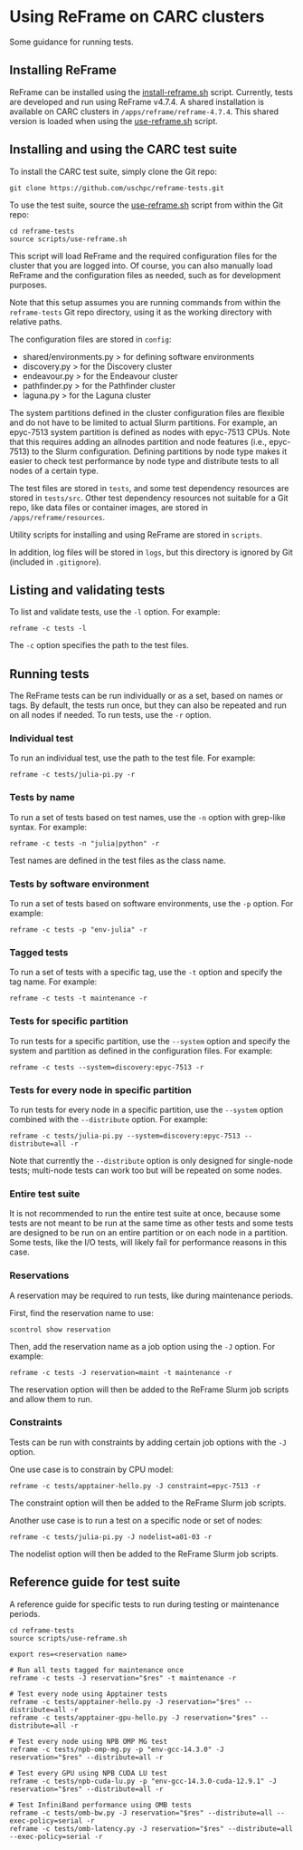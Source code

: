 # Using ReFrame on CARC clusters

Some guidance for running tests.

## Installing ReFrame

ReFrame can be installed using the [install-reframe.sh](scripts/install-reframe.sh) script. Currently, tests are developed and run using ReFrame v4.7.4. A shared installation is available on CARC clusters in `/apps/reframe/reframe-4.7.4`. This shared version is loaded when using the [use-reframe.sh](scripts/use-reframe.sh) script.

## Installing and using the CARC test suite

To install the CARC test suite, simply clone the Git repo:

```
git clone https://github.com/uschpc/reframe-tests.git
```

To use the test suite, source the [use-reframe.sh](scripts/use-reframe.sh) script from within the Git repo:

```
cd reframe-tests
source scripts/use-reframe.sh
```

This script will load ReFrame and the required configuration files for the cluster that you are logged into. Of course, you can also manually load ReFrame and the configuration files as needed, such as for development purposes.

Note that this setup assumes you are running commands from within the `reframe-tests` Git repo directory, using it as the working directory with relative paths.

The configuration files are stored in `config`:

- shared/environments.py > for defining software environments
- discovery.py > for the Discovery cluster
- endeavour.py > for the Endeavour cluster
- pathfinder.py > for the Pathfinder cluster
- laguna.py > for the Laguna cluster

The system partitions defined in the cluster configuration files are flexible and do not have to be limited to actual Slurm partitions. For example, an epyc-7513 system partition is defined as nodes with epyc-7513 CPUs. Note that this requires adding an allnodes partition and node features (i.e., epyc-7513) to the Slurm configuration. Defining partitions by node type makes it easier to check test performance by node type and distribute tests to all nodes of a certain type.

The test files are stored in `tests`, and some test dependency resources are stored in `tests/src`. Other test dependency resources not suitable for a Git repo, like data files or container images, are stored in `/apps/reframe/resources`.

Utility scripts for installing and using ReFrame are stored in `scripts`.

In addition, log files will be stored in `logs`, but this directory is ignored by Git (included in `.gitignore`).

## Listing and validating tests

To list and validate tests, use the `-l` option. For example:

```
reframe -c tests -l
```

The `-c` option specifies the path to the test files.

## Running tests

The ReFrame tests can be run individually or as a set, based on names or tags. By default, the tests run once, but they can also be repeated and run on all nodes if needed. To run tests, use the `-r` option.

### Individual test

To run an individual test, use the path to the test file. For example:

```
reframe -c tests/julia-pi.py -r
```

### Tests by name

To run a set of tests based on test names, use the `-n` option with grep-like syntax. For example:

```
reframe -c tests -n "julia|python" -r
```

Test names are defined in the test files as the class name.

### Tests by software environment

To run a set of tests based on software environments, use the `-p` option. For example:

```
reframe -c tests -p "env-julia" -r
```

### Tagged tests

To run a set of tests with a specific tag, use the `-t` option and specify the tag name. For example:

```
reframe -c tests -t maintenance -r
```

### Tests for specific partition

To run tests for a specific partition, use the `--system` option and specify the system and partition as defined in the configuration files. For example:

```
reframe -c tests --system=discovery:epyc-7513 -r
```

### Tests for every node in specific partition

To run tests for every node in a specific partition, use the `--system` option combined with the `--distribute` option. For example:

```
reframe -c tests/julia-pi.py --system=discovery:epyc-7513 --distribute=all -r
```

Note that currently the `--distribute` option is only designed for single-node tests; multi-node tests can work too but will be repeated on some nodes.

### Entire test suite

It is not recommended to run the entire test suite at once, because some tests are not meant to be run at the same time as other tests and some tests are designed to be run on an entire partition or on each node in a partition. Some tests, like the I/O tests, will likely fail for performance reasons in this case.

### Reservations

A reservation may be required to run tests, like during maintenance periods.

First, find the reservation name to use:

```
scontrol show reservation
```

Then, add the reservation name as a job option using the `-J` option. For example:

```
reframe -c tests -J reservation=maint -t maintenance -r
```

The reservation option will then be added to the ReFrame Slurm job scripts and allow them to run.

### Constraints

Tests can be run with constraints by adding certain job options with the `-J` option.

One use case is to constrain by CPU model:

```
reframe -c tests/apptainer-hello.py -J constraint=epyc-7513 -r
```

The constraint option will then be added to the ReFrame Slurm job scripts.

Another use case is to run a test on a specific node or set of nodes:

```
reframe -c tests/julia-pi.py -J nodelist=a01-03 -r
```

The nodelist option will then be added to the ReFrame Slurm job scripts.

## Reference guide for test suite

A reference guide for specific tests to run during testing or maintenance periods.

```
cd reframe-tests
source scripts/use-reframe.sh

export res=<reservation name>

# Run all tests tagged for maintenance once
reframe -c tests -J reservation="$res" -t maintenance -r

# Test every node using Apptainer tests
reframe -c tests/apptainer-hello.py -J reservation="$res" --distribute=all -r
reframe -c tests/apptainer-gpu-hello.py -J reservation="$res" --distribute=all -r

# Test every node using NPB OMP MG test
reframe -c tests/npb-omp-mg.py -p "env-gcc-14.3.0" -J reservation="$res" --distribute=all -r

# Test every GPU using NPB CUDA LU test
reframe -c tests/npb-cuda-lu.py -p "env-gcc-14.3.0-cuda-12.9.1" -J reservation="$res" --distribute=all -r

# Test InfiniBand performance using OMB tests
reframe -c tests/omb-bw.py -J reservation="$res" --distribute=all --exec-policy=serial -r
reframe -c tests/omb-latency.py -J reservation="$res" --distribute=all --exec-policy=serial -r
```
